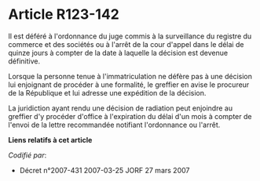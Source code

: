 # Article R123-142

Il est déféré à l'ordonnance du juge commis à la surveillance du registre du commerce et des sociétés ou à l'arrêt de la cour
d'appel dans le délai de quinze jours à compter de la date à laquelle la décision est devenue définitive.

Lorsque la personne tenue à l'immatriculation ne défère pas à une décision lui enjoignant de procéder à une formalité, le
greffier en avise le procureur de la République et lui adresse une expédition de la décision.

La juridiction ayant rendu une décision de radiation peut enjoindre au greffier d'y procéder d'office à l'expiration du délai
d'un mois à compter de l'envoi de la lettre recommandée notifiant l'ordonnance ou l'arrêt.

**Liens relatifs à cet article**

_Codifié par_:

  - Décret n°2007-431 2007-03-25 JORF 27 mars 2007

